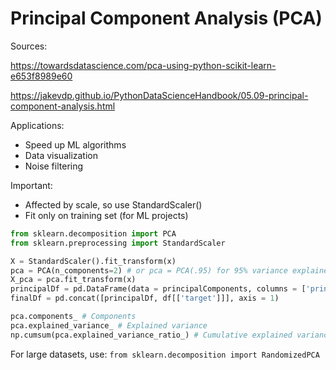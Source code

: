 # Principal Component Analysis (PCA)

Sources:

https://towardsdatascience.com/pca-using-python-scikit-learn-e653f8989e60

https://jakevdp.github.io/PythonDataScienceHandbook/05.09-principal-component-analysis.html

Applications:
- Speed up ML algorithms
- Data visualization
- Noise filtering

Important:
- Affected by scale, so use StandardScaler()
- Fit only on training set (for ML projects)

```python
from sklearn.decomposition import PCA
from sklearn.preprocessing import StandardScaler

X = StandardScaler().fit_transform(x)
pca = PCA(n_components=2) # or pca = PCA(.95) for 95% variance explained
X_pca = pca.fit_transform(x)
principalDf = pd.DataFrame(data = principalComponents, columns = ['principal component 1', 'principal component 2'])
finalDf = pd.concat([principalDf, df[['target']]], axis = 1)

pca.components_ # Components
pca.explained_variance_ # Explained variance
np.cumsum(pca.explained_variance_ratio_) # Cumulative explained variance ratio

```

For large datasets, use:  `from sklearn.decomposition import RandomizedPCA`
